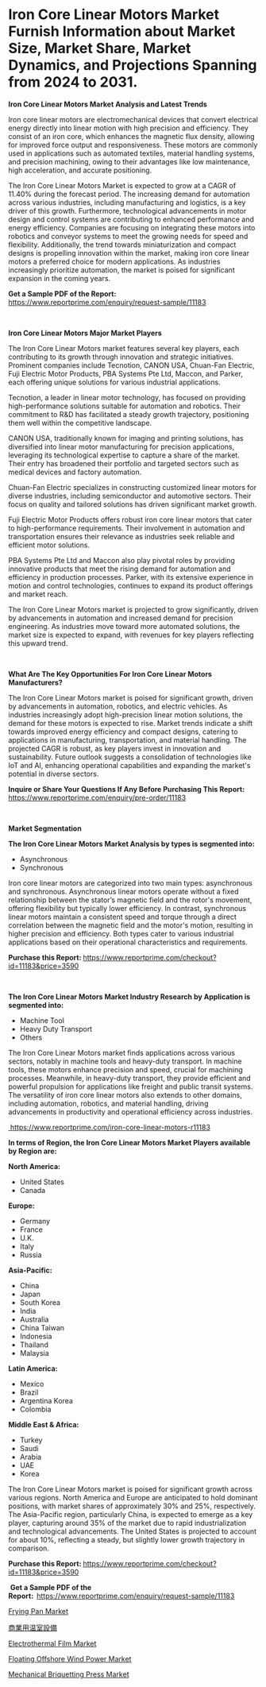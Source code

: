 <p><h1>Iron Core Linear Motors Market Furnish Information about Market Size, Market Share, Market Dynamics, and Projections Spanning from 2024 to 2031.</h1></p><p><strong>Iron Core Linear Motors Market Analysis and Latest Trends</strong></p>
<p><p>Iron core linear motors are electromechanical devices that convert electrical energy directly into linear motion with high precision and efficiency. They consist of an iron core, which enhances the magnetic flux density, allowing for improved force output and responsiveness. These motors are commonly used in applications such as automated textiles, material handling systems, and precision machining, owing to their advantages like low maintenance, high acceleration, and accurate positioning.</p><p>The Iron Core Linear Motors Market is expected to grow at a CAGR of 11.40% during the forecast period. The increasing demand for automation across various industries, including manufacturing and logistics, is a key driver of this growth. Furthermore, technological advancements in motor design and control systems are contributing to enhanced performance and energy efficiency. Companies are focusing on integrating these motors into robotics and conveyor systems to meet the growing needs for speed and flexibility. Additionally, the trend towards miniaturization and compact designs is propelling innovation within the market, making iron core linear motors a preferred choice for modern applications. As industries increasingly prioritize automation, the market is poised for significant expansion in the coming years.</p></p>
<p><strong>Get a Sample PDF of the Report:&nbsp;</strong> <a href="https://www.reportprime.com/enquiry/request-sample/11183">https://www.reportprime.com/enquiry/request-sample/11183</a></p>
<p>&nbsp;</p>
<p><strong>Iron Core Linear Motors Major Market Players</strong></p>
<p><p>The Iron Core Linear Motors market features several key players, each contributing to its growth through innovation and strategic initiatives. Prominent companies include Tecnotion, CANON USA, Chuan-Fan Electric, Fuji Electric Motor Products, PBA Systems Pte Ltd, Maccon, and Parker, each offering unique solutions for various industrial applications.</p><p>Tecnotion, a leader in linear motor technology, has focused on providing high-performance solutions suitable for automation and robotics. Their commitment to R&D has facilitated a steady growth trajectory, positioning them well within the competitive landscape.</p><p>CANON USA, traditionally known for imaging and printing solutions, has diversified into linear motor manufacturing for precision applications, leveraging its technological expertise to capture a share of the market. Their entry has broadened their portfolio and targeted sectors such as medical devices and factory automation.</p><p>Chuan-Fan Electric specializes in constructing customized linear motors for diverse industries, including semiconductor and automotive sectors. Their focus on quality and tailored solutions has driven significant market growth.</p><p>Fuji Electric Motor Products offers robust iron core linear motors that cater to high-performance requirements. Their involvement in automation and transportation ensures their relevance as industries seek reliable and efficient motor solutions.</p><p>PBA Systems Pte Ltd and Maccon also play pivotal roles by providing innovative products that meet the rising demand for automation and efficiency in production processes. Parker, with its extensive experience in motion and control technologies, continues to expand its product offerings and market reach.</p><p>The Iron Core Linear Motors market is projected to grow significantly, driven by advancements in automation and increased demand for precision engineering. As industries move toward more automated solutions, the market size is expected to expand, with revenues for key players reflecting this upward trend.</p></p>
<p>&nbsp;</p>
<p><strong>What Are The Key Opportunities For Iron Core Linear Motors Manufacturers?</strong></p>
<p><p>The Iron Core Linear Motors market is poised for significant growth, driven by advancements in automation, robotics, and electric vehicles. As industries increasingly adopt high-precision linear motion solutions, the demand for these motors is expected to rise. Market trends indicate a shift towards improved energy efficiency and compact designs, catering to applications in manufacturing, transportation, and material handling. The projected CAGR is robust, as key players invest in innovation and sustainability. Future outlook suggests a consolidation of technologies like IoT and AI, enhancing operational capabilities and expanding the market's potential in diverse sectors.</p></p>
<p><strong>Inquire or Share Your Questions If Any Before Purchasing This Report:</strong> <a href="https://www.reportprime.com/enquiry/pre-order/11183">https://www.reportprime.com/enquiry/pre-order/11183</a></p>
<p>&nbsp;</p>
<p><strong>Market Segmentation</strong></p>
<p><strong>The Iron Core Linear Motors Market Analysis by types is segmented into:</strong></p>
<p><ul><li>Asynchronous</li><li>Synchronous</li></ul></p>
<p><p>Iron core linear motors are categorized into two main types: asynchronous and synchronous. Asynchronous linear motors operate without a fixed relationship between the stator’s magnetic field and the rotor's movement, offering flexibility but typically lower efficiency. In contrast, synchronous linear motors maintain a consistent speed and torque through a direct correlation between the magnetic field and the motor's motion, resulting in higher precision and efficiency. Both types cater to various industrial applications based on their operational characteristics and requirements.</p></p>
<p><strong>Purchase this Report:&nbsp;</strong><a href="https://www.reportprime.com/checkout?id=11183&price=3590">https://www.reportprime.com/checkout?id=11183&price=3590</a></p>
<p>&nbsp;</p>
<p><strong>The Iron Core Linear Motors Market Industry Research by Application is segmented into:</strong></p>
<p><ul><li>Machine Tool</li><li>Heavy Duty Transport</li><li>Others</li></ul></p>
<p><p>The Iron Core Linear Motors market finds applications across various sectors, notably in machine tools and heavy-duty transport. In machine tools, these motors enhance precision and speed, crucial for machining processes. Meanwhile, in heavy-duty transport, they provide efficient and powerful propulsion for applications like freight and public transit systems. The versatility of iron core linear motors also extends to other domains, including automation, robotics, and material handling, driving advancements in productivity and operational efficiency across industries.</p></p>
<p><a href="https://www.reportprime.com/iron-core-linear-motors-r11183">&nbsp;https://www.reportprime.com/iron-core-linear-motors-r11183</a></p>
<p><strong>In terms of Region, the Iron Core Linear Motors Market Players available by Region are:</strong></p>
<p>
    <p> <strong> North America: </strong>
        <ul>
            <li>United States</li>
            <li>Canada</li>
        </ul>
        </p> 
    <p> <strong> Europe: </strong>
        <ul>
            <li>Germany</li>
            <li>France</li>
            <li>U.K.</li>
            <li>Italy</li>
            <li>Russia</li>
        </ul>
        </p> 
    <p> <strong> Asia-Pacific: </strong>
        <ul>
            <li>China</li>
            <li>Japan</li>
            <li>South Korea</li>
            <li>India</li>
            <li>Australia</li>
            <li>China Taiwan</li>
            <li>Indonesia</li>
            <li>Thailand</li>
            <li>Malaysia</li>
        </ul>
        </p> 
    <p> <strong> Latin America: </strong>
        <ul>
            <li>Mexico</li>
            <li>Brazil</li>
            <li>Argentina Korea</li>
            <li>Colombia</li>
        </ul>
        </p> 
    <p> <strong> Middle East & Africa: </strong>
        <ul>
            <li>Turkey</li>
            <li>Saudi</li>
            <li>Arabia</li>
            <li>UAE</li>
            <li>Korea</li>
        </ul>
    </p>
    </p>
<p><p>The Iron Core Linear Motors market is poised for significant growth across various regions. North America and Europe are anticipated to hold dominant positions, with market shares of approximately 30% and 25%, respectively. The Asia-Pacific region, particularly China, is expected to emerge as a key player, capturing around 35% of the market due to rapid industrialization and technological advancements. The United States is projected to account for about 10%, reflecting a steady, but slightly lower growth trajectory in comparison.</p></p>
<p><strong>Purchase this Report: </strong><a href="https://www.reportprime.com/checkout?id=11183&price=3590">https://www.reportprime.com/checkout?id=11183&price=3590</a></p>
<p>&nbsp;<strong>Get a Sample PDF of the Report:&nbsp;&nbsp;</strong><a href="https://www.reportprime.com/enquiry/request-sample/11183">https://www.reportprime.com/enquiry/request-sample/11183</a></p>
<p><strong></strong></p>
<p><p><a href="https://medium.com/@emilytucker76/this-report-on-frying-pan-market-is-a-comprehensive-analysis-of-market-shares-strategies-b50ac775b86e">Frying Pan Market</a></p><p><a href="https://medium.com/@taniawisozk/%E5%95%86%E6%A5%AD%E6%B8%A9%E5%AE%A4%E8%A8%AD%E5%82%99%E5%B8%82%E5%A0%B4%E3%81%AE%E6%96%B0%E3%81%9F%E3%81%AA%E3%83%88%E3%83%AC%E3%83%B3%E3%83%89%E3%81%A82024%E5%B9%B4%E3%81%8B%E3%82%892031%E5%B9%B4%E3%81%BE%E3%81%A7%E3%81%AE%E5%B0%86%E6%9D%A5%E5%B1%95%E6%9C%9B-447a5a332c61?postPublishedType=initial">商業用温室設備</a></p><p><a href="https://issuu.com/reportprime-2/docs/electrothermal-film-market-size-203_1b2bc0845d66a8">Electrothermal Film Market</a></p><p><a href="https://medium.com/@eloisadavis1985/the-floating-offshore-wind-power-market-prioritizes-cost-control-and-efficiency-enhancement-4101dfc5fa98">Floating Offshore Wind Power Market</a></p><p><a href="https://www.linkedin.com/pulse/global-mechanical-briquetting-press-market-status-2024-2031-t52nf?trackingId=2BzAtL3nTg2iEgDURnuYkw%3D%3D">Mechanical Briquetting Press Market</a></p></p>
